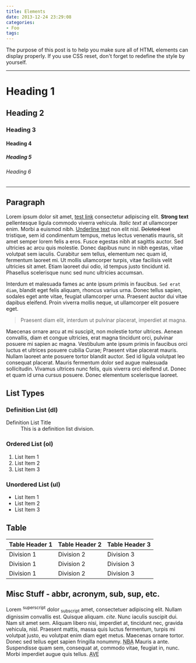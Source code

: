 ```yaml
---
title: Elements
date: 2013-12-24 23:29:08
categories:
- Foo
tags:
---
```


The purpose of this post is to help you make sure all of HTML elements can display properly. If you use CSS reset, don't forget to redefine the style by yourself.

---

# Heading 1

## Heading 2

### Heading 3

#### Heading 4

##### Heading 5

###### Heading 6

---

## Paragraph

Lorem ipsum dolor sit amet, [test link]() consectetur adipiscing elit. **Strong text** pellentesque ligula commodo viverra vehicula. *Italic text* at ullamcorper enim. Morbi a euismod nibh. <u>Underline text</u> non elit nisl. ~~Deleted text~~ tristique, sem id condimentum tempus, metus lectus venenatis mauris, sit amet semper lorem felis a eros. Fusce egestas nibh at sagittis auctor. Sed ultricies ac arcu quis molestie. Donec dapibus nunc in nibh egestas, vitae volutpat sem iaculis. Curabitur sem tellus, elementum nec quam id, fermentum laoreet mi. Ut mollis ullamcorper turpis, vitae facilisis velit ultricies sit amet. Etiam laoreet dui odio, id tempus justo tincidunt id. Phasellus scelerisque nunc sed nunc ultricies accumsan.

Interdum et malesuada fames ac ante ipsum primis in faucibus. `Sed erat diam`, blandit eget felis aliquam, rhoncus varius urna. Donec tellus sapien, sodales eget ante vitae, feugiat ullamcorper urna. Praesent auctor dui vitae dapibus eleifend. Proin viverra mollis neque, ut ullamcorper elit posuere eget.

> Praesent diam elit, interdum ut pulvinar placerat, imperdiet at magna.

Maecenas ornare arcu at mi suscipit, non molestie tortor ultrices. Aenean convallis, diam et congue ultricies, erat magna tincidunt orci, pulvinar posuere mi sapien ac magna. Vestibulum ante ipsum primis in faucibus orci luctus et ultrices posuere cubilia Curae; Praesent vitae placerat mauris. Nullam laoreet ante posuere tortor blandit auctor. Sed id ligula volutpat leo consequat placerat. Mauris fermentum dolor sed augue malesuada sollicitudin. Vivamus ultrices nunc felis, quis viverra orci eleifend ut. Donec et quam id urna cursus posuere. Donec elementum scelerisque laoreet.

## List Types

### Definition List (dl)

<dl><dt>Definition List Title</dt><dd>This is a definition list division.</dd></dl>

### Ordered List (ol)

1. List Item 1
2. List Item 2
3. List Item 3

### Unordered List (ul)

- List Item 1
- List Item 2
- List Item 3

## Table

| Table Header 1 | Table Header 2 | Table Header 3 |
| --- | --- | --- |
| Division 1 | Division 2 | Division 3 |
| Division 1 | Division 2 | Division 3 |
| Division 1 | Division 2 | Division 3 |

## Misc Stuff - abbr, acronym, sub, sup, etc.

Lorem <sup>superscript</sup> dolor <sub>subscript</sub> amet, consectetuer adipiscing elit. Nullam dignissim convallis est. Quisque aliquam. <cite>cite</cite>. Nunc iaculis suscipit dui. Nam sit amet sem. Aliquam libero nisi, imperdiet at, tincidunt nec, gravida vehicula, nisl. Praesent mattis, massa quis luctus fermentum, turpis mi volutpat justo, eu volutpat enim diam eget metus. Maecenas ornare tortor. Donec sed tellus eget sapien fringilla nonummy. <acronym title="National Basketball Association">NBA</acronym> Mauris a ante. Suspendisse quam sem, consequat at, commodo vitae, feugiat in, nunc. Morbi imperdiet augue quis tellus.  <abbr title="Avenue">AVE</abbr>
